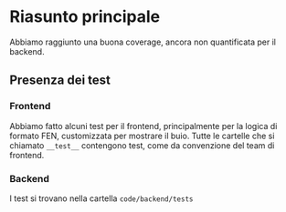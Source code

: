 # Riasunto principale

Abbiamo raggiunto una buona coverage, ancora non quantificata per il backend.

## Presenza dei test

### Frontend

Abbiamo fatto alcuni test per il frontend, principalmente per la logica di formato FEN, customizzata per mostrare il buio.
Tutte le cartelle che si chiamato  `__test__` contengono test, come da convenzione del team di frontend.

### Backend

I test si trovano nella cartella `code/backend/tests` 
